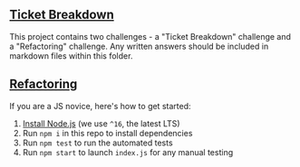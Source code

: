 ## [Ticket Breakdown](Ticket_Breakdown.md)
This project contains two challenges - a "Ticket Breakdown" challenge and a "Refactoring" challenge. Any written answers should be included in markdown files within this folder.

## [Refactoring](Refactoring.md)

If you are a JS novice, here's how to get started:
1. [Install Node.js](https://nodejs.org/en/download/) (we use `^16`, the latest LTS)
2. Run `npm i` in this repo to install dependencies
3. Run `npm test` to run the automated tests
4. Run `npm start` to launch `index.js` for any manual testing
